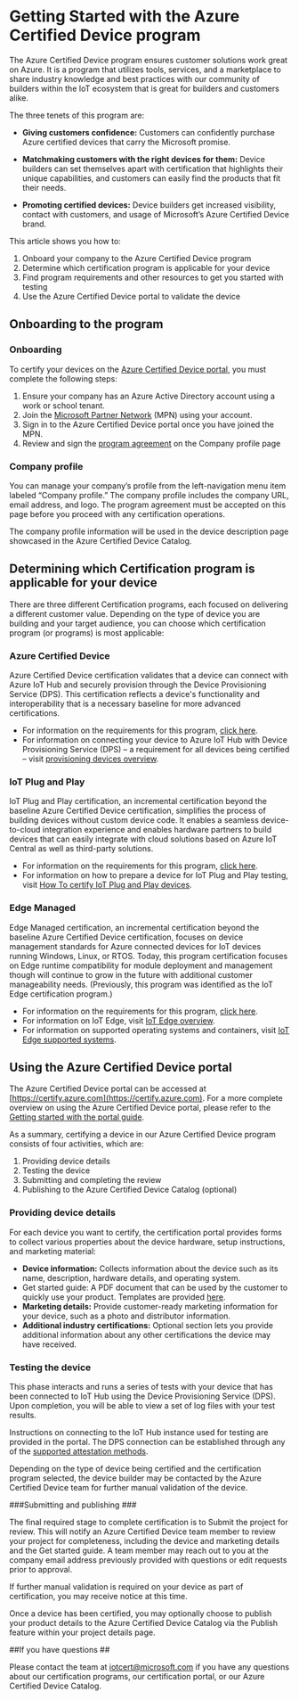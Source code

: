 # Getting Started with the Azure Certified Device program #

The Azure Certified Device program ensures customer solutions work great on Azure. It is a program that utilizes tools, services, and a marketplace to share industry knowledge and best practices with our community of builders within the IoT ecosystem that is great for builders and customers alike.

The three tenets of this program are:

- **Giving customers confidence:** Customers can confidently purchase Azure certified devices that carry the Microsoft promise.

- **Matchmaking customers with the right devices for them:** Device builders can set themselves apart with certification that highlights their unique capabilities, and customers can easily find the products that fit their needs.

- **Promoting certified devices:** Device builders get increased visibility, contact with customers, and usage of Microsoft’s Azure Certified Device brand.
 
This article shows you how to:

1. Onboard your company to the Azure Certified Device program
2. Determine which certification program is applicable for your device
3. Find program requirements and other resources to get you started with testing
4. Use the Azure Certified Device portal to validate the device

## Onboarding to the program ##
### Onboarding ###

To certify your devices on the [Azure Certified Device portal](https://aka.ms/acdp), you must complete the following steps:

1. Ensure your company has an Azure Active Directory account using a work or school tenant.
2. Join the [Microsoft Partner Network](https://partner.microsoft.com/) (MPN) using your account.
3. Sign in to the Azure Certified Device portal once you have joined the MPN.
4. Review and sign the [program agreement](https://aka.ms/acdagreement) on the Company profile page

### Company profile ###
You can manage your company’s profile from the left-navigation menu item labeled “Company profile.” The company profile includes the company URL, email address, and logo. The program agreement must be accepted on this page before you proceed with any certification operations.

The company profile information will be used in the device description page showcased in the Azure Certified Device Catalog.

## Determining which Certification program is applicable for your device ##
There are three different Certification programs, each focused on delivering a different customer value. Depending on the type of device you are building and your target audience, you can choose which certification program (or programs) is most applicable:

### Azure Certified Device  ###
Azure Certified Device certification validates that a device can connect with Azure IoT Hub and securely provision through the Device Provisioning Service (DPS). This certification reflects a device's functionality and interoperability that is a necessary baseline for more advanced certifications.

- For information on the requirements for this program, [click here](https://aka.ms/AzureConnectedrequirements).
- For information on connecting your device to Azure IoT Hub with Device Provisioning Service (DPS) – a requirement for all devices being certified – visit [provisioning devices overview](https://docs.microsoft.com/en-us/azure/iot-dps/about-iot-dps).

### IoT Plug and Play ###
IoT Plug and Play certification, an incremental certification beyond the baseline Azure Certified Device certification, simplifies the process of building devices without custom device code. It enables a seamless device-to-cloud integration experience and enables hardware partners to build devices that can easily integrate with cloud solutions based on Azure IoT Central as well as third-party solutions.

- For information on the requirements for this program, [click here](https://aka.ms/pnpreq).
- For information on how to prepare a device for IoT Plug and Play testing, visit [How To certify IoT Plug and Play devices](https://docs.microsoft.com/en-us/azure/iot-pnp/howto-certify-device).

### Edge Managed ###
Edge Managed certification, an incremental certification beyond the baseline Azure Certified Device certification, focuses on device management standards for Azure connected devices for IoT devices running Windows, Linux, or RTOS. Today, this program certification focuses on Edge runtime compatibility for module deployment and management though will continue to grow in the future with additional customer manageability needs. (Previously, this program was identified as the IoT Edge certification program.)

- For information on the requirements for this program, [click here](https://aka.ms/EdgeManagedRequirements).
- For information on IoT Edge, visit [IoT Edge overview](https://docs.microsoft.com/en-us/azure/iot-edge/about-iot-edge).
- For information on supported operating systems and containers, visit [IoT Edge supported systems](https://docs.microsoft.com/en-us/azure/iot-edge/support). 

## Using the Azure Certified Device portal ##
The Azure Certified Device portal can be accessed at [https://certify.azure.com](https://certify.azure.com). For a more complete overview on using the Azure Certified Device portal, please refer to the [Getting started with the portal guide](https://aka.ms/acdhelp).

As a summary, certifying a device in our Azure Certified Device program consists of four activities, which are:

1. Providing device details
2. Testing the device
3. Submitting and completing the review
4. Publishing to the Azure Certified Device Catalog (optional)

### Providing device details ###

For each device you want to certify, the certification portal provides forms to collect various properties about the device hardware, setup instructions, and marketing material:

- **Device information:** Collects information about the device such as its name, description, hardware details, and operating system.
- Get started guide: A PDF document that can be used by the customer to quickly use your product. Templates are provided [here](https://aka.ms/GSTemplate).
- **Marketing details:** Provide customer-ready marketing information for your device, such as a photo and distributor information.
- **Additional industry certifications:** Optional section lets you provide additional information about any other certifications the device may have received.

### Testing the device ###
This phase interacts and runs a series of tests with your device that has been connected to IoT Hub using the Device Provisioning Service (DPS). Upon completion, you will be able to view a set of log files with your test results.

Instructions on connecting to the IoT Hub instance used for testing are provided in the portal. The DPS connection can be established through any of the [supported attestation methods](https://aka.ms/acdAttestation).

Depending on the type of device being certified and the certification program selected, the device builder may be contacted by the Azure Certified Device team for further manual validation of the device.

###Submitting and publishing ###

The final required stage to complete certification is to Submit the project for review. This will notify an Azure Certified Device team member to review your project for completeness, including the device and marketing details and the Get started guide. A team member may reach out to you at the company email address previously provided with questions or edit requests prior to approval.

If further manual validation is required on your device as part of certification, you may receive notice at this time.

Once a device has been certified, you may optionally choose to publish your product details to the Azure Certified Device Catalog via the Publish feature within your project details page.

##If you have questions ##

Please contact the team at [iotcert@microsoft.com](mailto:iotcert@microsoft.com?subject=Azure%20Certified%20Device%20question) if you have any questions about our certification programs, our certification portal, or our Azure Certified Device Catalog.

